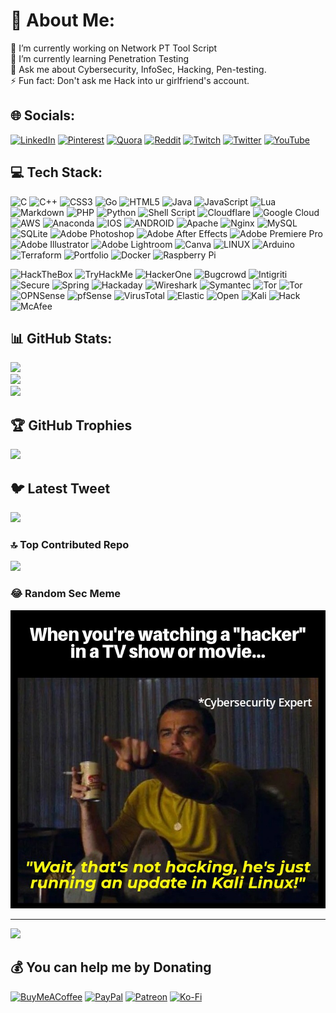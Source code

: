 # 💫 About Me:
🔭 I’m currently working on Network PT Tool Script<br>🌱 I’m currently learning Penetration Testing<br>💬 Ask me about Cybersecurity, InfoSec, Hacking, Pen-testing.<br>⚡ Fun fact: Don't ask me Hack into ur girlfriend's account.


## 🌐 Socials:
[![LinkedIn](https://img.shields.io/badge/LinkedIn-%230077B5.svg?logo=linkedin&logoColor=white)](https://linkedin.com/in/suhas1799) [![Pinterest](https://img.shields.io/badge/Pinterest-%23E60023.svg?logo=Pinterest&logoColor=white)](https://pinterest.com/gteksd) [![Quora](https://img.shields.io/badge/Quora-%23B92B27.svg?logo=Quora&logoColor=white)](https://quora.com/profile/Er-Suhas-Dhole) [![Reddit](https://img.shields.io/badge/Reddit-%23FF4500.svg?logo=Reddit&logoColor=white)](https://reddit.com/user/suhas-gtek) [![Twitch](https://img.shields.io/badge/Twitch-%239146FF.svg?logo=Twitch&logoColor=white)](https://twitch.tv/gteksd) [![Twitter](https://img.shields.io/badge/Twitter-%231DA1F2.svg?logo=Twitter&logoColor=white)](https://twitter.com/cr34t0r_Cyxac) [![YouTube](https://img.shields.io/badge/YouTube-%23FF0000.svg?logo=YouTube&logoColor=white)](https://youtube.com/@don-t_be_a_n00b) 

## 💻 Tech Stack:
![C](https://img.shields.io/badge/c-%2300599C.svg?style=flat&logo=c&logoColor=white) ![C++](https://img.shields.io/badge/c++-%2300599C.svg?style=flat&logo=c%2B%2B&logoColor=white) ![CSS3](https://img.shields.io/badge/css3-%231572B6.svg?style=flat&logo=css3&logoColor=white) ![Go](https://img.shields.io/badge/go-%2300ADD8.svg?style=flat&logo=go&logoColor=white) ![HTML5](https://img.shields.io/badge/html5-%23E34F26.svg?style=flat&logo=html5&logoColor=white) ![Java](https://img.shields.io/badge/java-%23ED8B00.svg?style=flat&logo=java&logoColor=white) ![JavaScript](https://img.shields.io/badge/javascript-%23323330.svg?style=flat&logo=javascript&logoColor=%23F7DF1E) ![Lua](https://img.shields.io/badge/lua-%232C2D72.svg?style=flat&logo=lua&logoColor=white) ![Markdown](https://img.shields.io/badge/markdown-%23000000.svg?style=flat&logo=markdown&logoColor=white) ![PHP](https://img.shields.io/badge/php-%23777BB4.svg?style=flat&logo=php&logoColor=white) ![Python](https://img.shields.io/badge/python-3670A0?style=flat&logo=python&logoColor=ffdd54) ![Shell Script](https://img.shields.io/badge/shell_script-%23121011.svg?style=flat&logo=gnu-bash&logoColor=white) ![Cloudflare](https://img.shields.io/badge/Cloudflare-F38020?style=flat&logo=Cloudflare&logoColor=white) ![Google Cloud](https://img.shields.io/badge/Google%20Cloud-%234285F4.svg?style=flat&logo=google-cloud&logoColor=white) ![AWS](https://img.shields.io/badge/AWS-%23FF9900.svg?style=flat&logo=amazon-aws&logoColor=white) ![Anaconda](https://img.shields.io/badge/Anaconda-%2344A833.svg?style=flat&logo=anaconda&logoColor=white) ![IOS](https://img.shields.io/badge/IOS-%2320232a.svg?style=flat&logo=apple&logoColor=white) ![ANDROID](https://img.shields.io/badge/android-%2320232a.svg?style=flat&logo=android&logoColor=%a4c639) ![Apache](https://img.shields.io/badge/apache-%23D42029.svg?style=flat&logo=apache&logoColor=white) ![Nginx](https://img.shields.io/badge/nginx-%23009639.svg?style=flat&logo=nginx&logoColor=white) ![MySQL](https://img.shields.io/badge/mysql-%2300f.svg?style=flat&logo=mysql&logoColor=white) ![SQLite](https://img.shields.io/badge/sqlite-%2307405e.svg?style=flat&logo=sqlite&logoColor=white) ![Adobe Photoshop](https://img.shields.io/badge/adobephotoshop-%2331A8FF.svg?style=flat&logo=adobephotoshop&logoColor=white) ![Adobe After Effects](https://img.shields.io/badge/Adobe%20After%20Effects-9999FF.svg?style=flat&logo=Adobe%20After%20Effects&logoColor=white) ![Adobe Premiere Pro](https://img.shields.io/badge/Adobe%20Premiere%20Pro-9999FF.svg?style=flat&logo=Adobe%20Premiere%20Pro&logoColor=white) ![Adobe Illustrator](https://img.shields.io/badge/adobeillustrator-%23FF9A00.svg?style=flat&logo=adobeillustrator&logoColor=white) ![Adobe Lightroom](https://img.shields.io/badge/Adobe%20Lightroom-31A8FF.svg?style=flat&logo=Adobe%20Lightroom&logoColor=white) ![Canva](https://img.shields.io/badge/Canva-%2300C4CC.svg?style=flat&logo=Canva&logoColor=white) ![LINUX](https://img.shields.io/badge/Linux-FCC624?style=flat&logo=linux&logoColor=black) ![Arduino](https://img.shields.io/badge/-Arduino-00979D?style=flat&logo=Arduino&logoColor=white) ![Terraform](https://img.shields.io/badge/terraform-%235835CC.svg?style=flat&logo=terraform&logoColor=white) ![Portfolio](https://img.shields.io/badge/Portfolio-%23000000.svg?style=flat&logo=firefox&logoColor=#FF7139) ![Docker](https://img.shields.io/badge/docker-%230db7ed.svg?style=flat&logo=docker&logoColor=white) ![Raspberry Pi](https://img.shields.io/badge/-RaspberryPi-C51A4A?style=flat&logo=Raspberry-Pi)

![HackTheBox](https://img.shields.io/badge/-HackTheBox-%239FEF00?style=flat&logo=hackthebox&logoColor=white) ![TryHackMe](https://img.shields.io/badge/-TryHackMe-%23212C42?style=flat&logo=tryhackme&logoColor=white) ![HackerOne](https://img.shields.io/badge/-HackerOne-%23494649?style=flat&logo=hackerone&logoColor=white) ![Bugcrowd](https://img.shields.io/badge/-Bugcrowd-%23F26822?style=flat&logo=bugcrowd&logoColor=white) ![Intigriti](https://img.shields.io/badge/-Intigriti-%23161A36?style=flat&logo=intigriti&logoColor=white) ![Secure](https://img.shields.io/badge/-F--Secure-%2300BAFF?style=flat&logo=fsecure&logoColor=white) ![Spring](https://img.shields.io/badge/-Spring%20Security-%236DB33F?style=flat&logo=springsecurity&logoColor=white) ![Hackaday](https://img.shields.io/badge/-Hackaday-%231A1A1A?style=flat&logo=hackaday&logoColor=white) ![Wireshark](https://img.shields.io/badge/-Wireshark-%231679A7?style=flat&logo=wireshark&logoColor=white) ![Symantec](https://img.shields.io/badge/-Symantec-%23FDB511?style=flat&logo=symantec&logoColor=white) ![Tor](https://img.shields.io/badge/-Tor%20Browser-%237D4698?style=flat&logo=torbrowser&logoColor=white) ![Tor](https://img.shields.io/badge/-Tor%20Project-%237E4798?style=flat&logo=torproject&logoColor=white) ![OPNSense](https://img.shields.io/badge/-OPNSense-%23D94F00?style=flat&logo=opnsense&logoColor=white) ![pfSense](https://img.shields.io/badge/-pfSense-%23212121?style=flat&logo=pfsense&logoColor=white) ![VirusTotal](https://img.shields.io/badge/-VirusTotal-%23394EFF?style=flat&logo=virustotal&logoColor=white) ![Elastic](https://img.shields.io/badge/-Elastic-%23005571?style=flat&logo=elastic&logoColor=white) ![Open](https://img.shields.io/badge/-Open%20Bug%20Bounty-%23F67909?style=flat&logo=openbugbounty&logoColor=white) ![Kali](https://img.shields.io/badge/-Kali%20Linux-%23557C94?style=flat&logo=kalilinux&logoColor=white) ![Hack](https://img.shields.io/badge/-Hack%20Club-%23EC3750?style=flat&logo=hackclub&logoColor=white) ![McAfee](https://img.shields.io/badge/-McAfee-%23C01818?style=flat&logo=mcafee&logoColor=white) 

## 📊 GitHub Stats:
![](https://github-readme-stats.vercel.app/api?username=gteksd&theme=blue-green&hide_border=false&include_all_commits=true&count_private=true)<br/>
![](https://github-readme-streak-stats.herokuapp.com/?user=gteksd&theme=blue-green&hide_border=false)<br/> ![](https://github-readme-stats.vercel.app/api/top-langs/?username=gteksd&theme=blue-green&hide_border=false&include_all_commits=true&count_private=true&layout=compact)

## 🏆 GitHub Trophies
![](https://github-profile-trophy.vercel.app/?username=gteksd&theme=darkhub&no-frame=false&no-bg=true&margin-w=5)

## 🐦 Latest Tweet
[![](https://gtce.itsvg.in/api?username=cr34t0r_Cyxac)](https://twitter.com/cr34t0r_Cyxac)

### 🔝 Top Contributed Repo
![](https://github-contributor-stats.vercel.app/api?username=gteksd&limit=5&theme=dark&combine_all_yearly_contributions=true)

### 😂 Random Sec Meme
<img src="images/hacking-meme.jpg" width="512px"/>


---
[![](https://visitcount.itsvg.in/api?id=gteksd&icon=0&color=0)](https://visitcount.itsvg.in)

  ## 💰 You can help me by Donating
  [![BuyMeACoffee](https://img.shields.io/badge/Buy%20Me%20a%20Coffee-ffdd00?style=for-the-badge&logo=buy-me-a-coffee&logoColor=black)](https://buymeacoffee.com/gteksd) [![PayPal](https://img.shields.io/badge/PayPal-00457C?style=for-the-badge&logo=paypal&logoColor=white)](https://paypal.me/gteksd) [![Patreon](https://img.shields.io/badge/Patreon-F96854?style=for-the-badge&logo=patreon&logoColor=white)](https://patreon.com/gteksd) [![Ko-Fi](https://img.shields.io/badge/Ko--fi-F16061?style=for-the-badge&logo=ko-fi&logoColor=white)](https://ko-fi.com/gteksd) 

